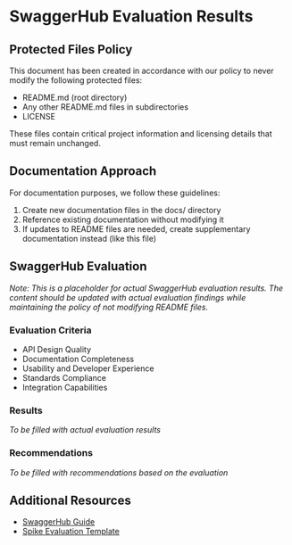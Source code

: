 # SwaggerHub Evaluation Results

## Protected Files Policy

This document has been created in accordance with our policy to never modify the following protected files:

- README.md (root directory)
- Any other README.md files in subdirectories
- LICENSE

These files contain critical project information and licensing details that must remain unchanged.

## Documentation Approach

For documentation purposes, we follow these guidelines:

1. Create new documentation files in the docs/ directory
2. Reference existing documentation without modifying it
3. If updates to README files are needed, create supplementary documentation instead (like this file)

## SwaggerHub Evaluation

*Note: This is a placeholder for actual SwaggerHub evaluation results. The content should be updated with actual evaluation findings while maintaining the policy of not modifying README files.*

### Evaluation Criteria

- API Design Quality
- Documentation Completeness
- Usability and Developer Experience
- Standards Compliance
- Integration Capabilities

### Results

*To be filled with actual evaluation results*

### Recommendations

*To be filled with recommendations based on the evaluation*

## Additional Resources

- [SwaggerHub Guide](./swaggerhub-guide.md)
- [Spike Evaluation Template](./spike-evaluation-template.md)

